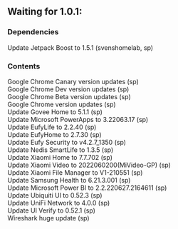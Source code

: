 ## Waiting for 1.0.1:
### Dependencies
Update Jetpack Boost to 1.5.1 (svenshomelab, sp)
### Contents
Google Chrome Canary version updates (sp)<br>
Google Chrome Dev version updates (sp)<br>
Google Chrome Beta version updates (sp)<br>
Google Chrome version updates (sp)<br>
Update Govee Home to 5.1.1 (sp)<br>
Update Microsoft PowerApps to 3.22063.17 (sp)<br>
Update EufyLife to 2.2.40 (sp)<br>
Update EufyHome to 2.7.30 (sp)<br>
Update Eufy Security to v4.2.7_1350 (sp)<br>
Update Nedis SmartLife to 1.3.5 (sp)<br>
Update Xiaomi Home to 7.7.702 (sp)<br>
Update Xiaomi Video to 2022060200(MiVideo-GP) (sp)<br>
Update Xiaomi File Manager to V1-210551 (sp)<br>
Update Samsung Health to 6.21.3.001 (sp)<br>
Update Microsoft Power BI to 2.2.220627.2164611 (sp)<br>
Update Ubiquiti UI to 0.52.3 (sp)<br>
Update UniFi Network to 4.0.0 (sp)<br>
Update UI Verify to 0.52.1 (sp)<br>
Wireshark huge update (sp)
